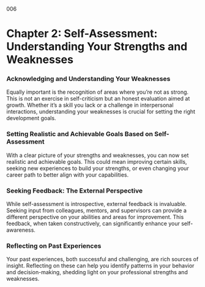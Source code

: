 006

# Chapter 2: Self-Assessment: Understanding Your Strengths and Weaknesses


### ****Acknowledging and Understanding Your Weaknesses****

Equally important is the recognition of areas where you’re
not as strong. This is not an exercise in self-criticism but an honest
evaluation aimed at growth. Whether it’s a skill you lack or a challenge in
interpersonal interactions, understanding your weaknesses is crucial for
setting the right development goals.

### **Setting Realistic and Achievable Goals Based on Self-Assessment**

With a clear picture of your strengths and weaknesses, you
can now set realistic and achievable goals. This could mean improving certain
skills, seeking new experiences to build your strengths, or even changing your
career path to better align with your capabilities.

### ****Seeking Feedback: The External Perspective****

While self-assessment is introspective, external feedback is
invaluable. Seeking input from colleagues, mentors, and supervisors can provide
a different perspective on your abilities and areas for improvement. This
feedback, when taken constructively, can significantly enhance your
self-awareness.

### ****Reflecting on Past Experiences****

Your past experiences, both successful and challenging, are
rich sources of insight. Reflecting on these can help you identify patterns in
your behavior and decision-making, shedding light on your professional
strengths and weaknesses.
